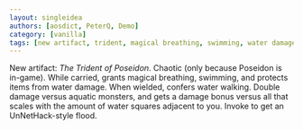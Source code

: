 ```yaml
---
layout: singleidea
authors: [aosdict, PeterQ, Demo]
category: [vanilla]
tags: [new artifact, trident, magical breathing, swimming, water damage, water walking, ; monster class, double damage, damage adjustments]
---
```

New artifact: *The Trident of Poseidon*. Chaotic (only because Poseidon is in-game). While carried, grants magical breathing, swimming, and protects items from water damage. When wielded, confers water walking. Double damage versus aquatic monsters, and gets a damage bonus versus all that scales with the amount of water squares adjacent to you. Invoke to get an UnNetHack-style flood.
